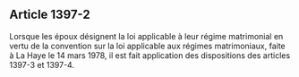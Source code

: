 Article 1397-2
----
Lorsque les époux désignent la loi applicable à leur régime matrimonial en vertu
de la convention sur la loi applicable aux régimes matrimoniaux, faite à La Haye
le 14 mars 1978, il est fait application des dispositions des articles 1397-3 et
1397-4.
